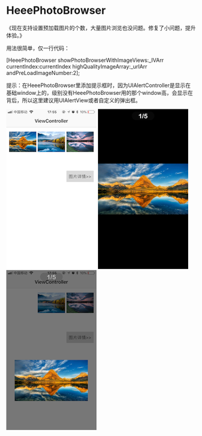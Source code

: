 # HeeePhotoBrowser
《现在支持设置预加载图片的个数，大量图片浏览也没问题。修复了小问题，提升体验。》

用法很简单，仅一行代码：

[HeeePhotoBrowser showPhotoBrowserWithImageViews:_IVArr currentIndex:currentIndex highQualityImageArray:_urlArr andPreLoadImageNumber:2];

提示：在HeeePhotoBrowser里添加提示框时，因为UIAlertController是显示在基础window上的，级别没有HeeePhotoBrowser用的那个window高，会显示在背后，所以这里建议用UIAlertView或者自定义的弹出框。

![图1](https://github.com/HeeeShare/HeeePhotoBrowser/blob/master/images/IMG_5845.PNG)         ![图2](https://github.com/HeeeShare/HeeePhotoBrowser/blob/master/images/IMG_5846.PNG)         ![图3](https://github.com/HeeeShare/HeeePhotoBrowser/blob/master/images/IMG_5847.PNG)
